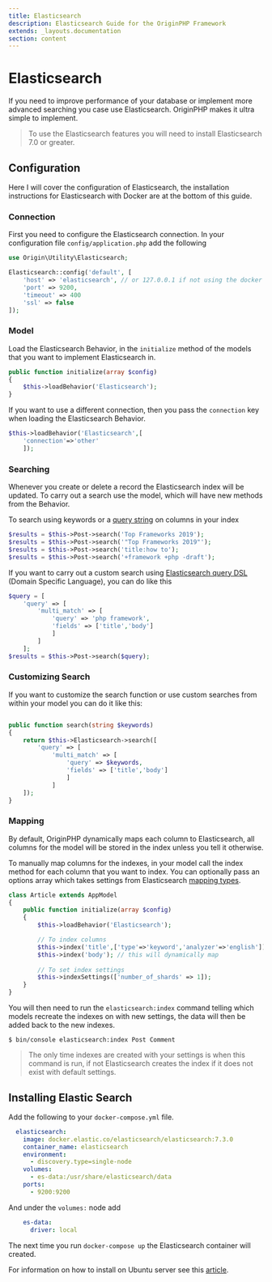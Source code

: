 ```yaml
---
title: Elasticsearch
description: Elasticsearch Guide for the OriginPHP Framework
extends: _layouts.documentation
section: content
---
```

# Elasticsearch

If you need to improve performance of your database or implement more advanced searching you case use Elasticsearch. OriginPHP makes it ultra simple to implement.

> To use the Elasticsearch features you will need to install Elasticsearch 7.0 or greater.

## Configuration

Here I will cover the configuration of Elasticsearch, the installation instructions for Elasticsearch with Docker are at the bottom of this guide.

### Connection

First you need to configure the Elasticsearch connection. In your configuration file `config/application.php` add the following

```php
use Origin\Utility\Elasticsearch;

Elasticsearch::config('default', [
    'host' => 'elasticsearch', // or 127.0.0.1 if not using the docker version
    'port' => 9200,
    'timeout' => 400
    'ssl' => false
]);
```

### Model

Load the Elasticsearch Behavior, in the `initialize` method of the models that you want to implement Elasticsearch in.

```php
public function initialize(array $config)
{
    $this->loadBehavior('Elasticsearch');
}
```

If you want to use a different connection, then you pass the `connection` key when loading the Elasticsearch Behavior.

```php
$this->loadBehavior('Elasticsearch',[
    'connection'=>'other'
    ]);
```

### Searching

Whenever you create or delete a record the Elasticsearch index will be updated.
To carry out a search use the model, which will have new methods from the Behavior.

To search using keywords or a [query string](https://www.elastic.co/guide/en/elasticsearch/reference/current/query-dsl-query-string-query.html) on columns in your index

```php
$results = $this->Post->search('Top Frameworks 2019');
$results = $this->Post->search('"Top Frameworks 2019"');
$results = $this->Post->search('title:how to');
$results = $this->Post->search('+framework +php -draft');
```

If you want to carry out a custom search using [Elasticsearch query DSL](https://www.elastic.co/guide/en/elasticsearch/reference/current/query-dsl-bool-query.html) (Domain Specific Language), you can do like this

```php
$query = [
    'query' => [
        'multi_match' => [
            'query' => 'php framework',
            'fields' => ['title','body']
            ]
        ]
    ];
$results = $this->Post->search($query);
```

### Customizing Search

If you want to customize the search function or use custom searches from within your model you can do it like this:

```php

public function search(string $keywords)
{
    return $this->Elasticsearch->search([
        'query' => [
            'multi_match' => [
                'query' => $keywords,
                'fields' => ['title','body']
                ]
            ]
    ]);
}

```

### Mapping

By default, OriginPHP dynamically maps each column to Elasticsearch, all columns for the model will be stored in the index unless you tell it otherwise.

To manually map columns for the indexes, in your model call the index method for each column that you want to index. You can optionally pass an options array which takes settings from Elasticsearch [mapping types](https://www.elastic.co/guide/en/elasticsearch/reference/current/mapping-types.html).


```php
class Article extends AppModel
{
    public function initialize(array $config)
    {
        $this->loadBehavior('Elasticsearch');

        // To index columns
        $this->index('title',['type'=>'keyword','analyzer'=>'english']);
        $this->index('body'); // this will dynamically map
        
        // To set index settings
        $this->indexSettings(['number_of_shards' => 1]); 
    }
}
```

You will then need to run the `elasticsearch:index` command telling which models recreate the indexes on with new settings, the data will then be added back to the new indexes.

```linux
$ bin/console elasticsearch:index Post Comment
```

> The only time indexes are created with your settings is when this command is run, if not Elasticsearch creates the index if it does not exist with default settings.

## Installing Elastic Search

Add the following to your `docker-compose.yml` file.

```yml
  elasticsearch:
    image: docker.elastic.co/elasticsearch/elasticsearch:7.3.0
    container_name: elasticsearch
    environment:
      - discovery.type=single-node
    volumes:
      - es-data:/usr/share/elasticsearch/data
    ports:
      - 9200:9200
```

And under the `volumes:` node add

```yml
    es-data:
      driver: local
```

The next time you run `docker-compose up` the Elasticsearch container will created.

For information on how to install on Ubuntu server see this [article](https://linuxize.com/post/how-to-install-elasticsearch-on-ubuntu-18-04/).